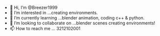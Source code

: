 - 👋 Hi, I’m @Breezer1999
- 👀 I’m interested in ...creating environments.
- 🌱 I’m currently learning ...blender animation, coding c++ & python.
- 💞️ I’m looking to collaborate on ...blender scenes creating environments!
- 📫 How to reach me ... 3212102001

<!---
Breezer1999/Breezer1999 is a ✨ special ✨ repository because its `README.md` (this file) appears on your GitHub profile.
You can click the Preview link to take a look at your changes.
--->
